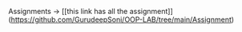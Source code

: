 Assignments -> [[this link has all the assignment]] (https://github.com/GurudeepSoni/OOP-LAB/tree/main/Assignment)
